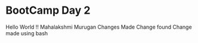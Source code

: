 # BootCamp Day 2

Hello World !!
Mahalakshmi Murugan
Changes Made
Change found
Change made using bash
